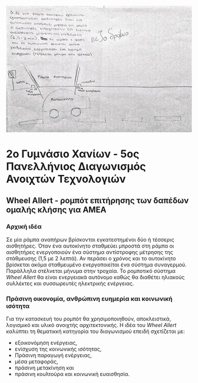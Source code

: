 ![Wheel Allert](https://github.com/2o-gymnasio-chania/2023_openedtech_competition/blob/main/images/wheel_alert_idea_s.jpg)
# 2ο Γυμνάσιο Χανίων - 5oς Πανελλήνιος Διαγωνισμός Ανοιχτών Τεχνολογιών
## Wheel Allert - ρομπότ επιτήρησης των δαπέδων ομαλής κλήσης για ΑΜΕΑ
### Αρχική ιδέα
Σε μία ράμπα αναπήρων βρίσκονται εγκατεστημένοι δύο ή τέσσερις αισθητήρες. Όταν ένα αυτοκίνητο σταθμεύει μπροστά στη ράμπα οι αισθητήρες ενεργοποιούν ένα σύστημα αντίστροφης μέτρησης της στάθμευσης (1,5 με 2 λεπτά). Αν περάσει ο χρόνος και το αυτοκίνητο βρίσκεται ακόμα σταθμευμένο ενεργοποιείται ένα σύστημα συναγερμού. Παράλληλα στέλνεται μήνυμα στην τροχαία. Το ρομποτικό σύστημα *Wheel Allert* θα είναι ενεργειακά αυτόνομο καθώς θα διαθέτει ηλιακούς συλλέκτες και συσσωρευτές ηλεκτρικής ενέργειας.

### Πράσινη οικονομία, ανθρώπινη ευημερία και κοινωνική ισότητα
Για την κατασκευή του ρομπότ θα χρησιμοποιηθούν, αποκλειστικά, λογισμικό και υλικό ανοιχτής αρχιτεκτονικής. Η ιδέα του *Wheel Allert* καλύπτει τη θεματικκή κατηγορία του διαγωνισμού επειδή σχετίζεται με:
* εξοικονόμηση ενέργειας,
* ενίσχυση της κοινωνικής ισότητας,
* Πράσινη παραγωγή ενέργειας,
* μέσα μεταφοράς,
* πράσινη μετακίνηση και
* πράσινη κουλτούρα και κοινωνική ευαισθησία.
